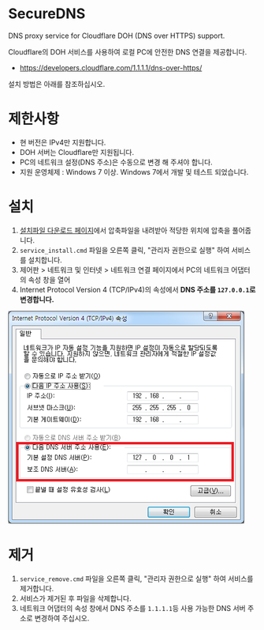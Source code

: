 # SecureDNS
DNS proxy service for Cloudflare DOH (DNS over HTTPS) support.


Cloudflare의 DOH 서비스를 사용하여 로컬 PC에 안전한 DNS 연결을 제공합니다.

 * https://developers.cloudflare.com/1.1.1.1/dns-over-https/

설치 방법은 아래를 참조하십시오.

# 제한사항
  * 현 버전은 IPv4만 지원합니다.
  * DOH 서버는 Cloudflare만 지원됩니다.
  * PC의 네트워크 설정(DNS 주소)은 수동으로 변경 해 주셔야 합니다.
  * 지원 운영체제 : Windows 7 이상. Windows 7에서 개발 및 테스트 되었습니다.

# 설치
 1. [설치파일 다운로드 페이지](https://github.com/Regentag/SecureDNS/releases)에서 압축파일을 내려받아 적당한 위치에 압축을 풀어줍니다.
 1. `service_install.cmd` 파일을 오른쪽 클릭, "관리자 권한으로 실행" 하여 서비스를 설치합니다.
 1. 제어판 > 네트워크 및 인터넷 > 네트워크 연결 페이지에서 PC의 네트워크 어댑터의 속성 창을 열어
 1. Internet Protocol Version 4 (TCP/IPv4)의 속성에서 **DNS 주소를 `127.0.0.1`로 변경합니다.**
 
  ![NIC Setting](nic_setting.png)
  
# 제거
  1. `service_remove.cmd` 파일을 오른쪽 클릭, "관리자 권한으로 실행" 하여 서비스를 제거합니다.
  1. 서비스가 제거된 후 파일을 삭제합니다.
  1. 네트워크 어댑터의 속성 창에서 DNS 주소를 `1.1.1.1`등 사용 가능한 DNS 서버 주소로 변경하여 주십시오.
